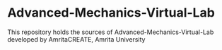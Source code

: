 # Advanced-Mechanics-Virtual-Lab

This repository holds the sources of Advanced-Mechanics-Virtual-Lab developed by AmritaCREATE, Amrita University
